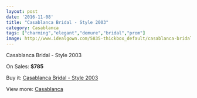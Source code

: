 ```yaml
---
layout: post
date: '2016-11-08'
title: "Casablanca Bridal - Style 2003"
category: Casablanca
tags: ["charming","elegant","demure","bridal","prom"]
image: http://www.idealgown.com/5835-thickbox_default/casablanca-bridal-style-2003.jpg
---
```

Casablanca Bridal - Style 2003

On Sales: **$785**
<a href="https://www.idealgown.com/en/casablanca/2533-casablanca-bridal-style-2003.html"><amp-img layout="responsive" width="600" height="600" src="//www.idealgown.com/5835-thickbox_default/casablanca-bridal-style-2003.jpg" alt="Casablanca Bridal - Style 2003 0" /></a>
<a href="https://www.idealgown.com/en/casablanca/2533-casablanca-bridal-style-2003.html"><amp-img layout="responsive" width="600" height="600" src="//www.idealgown.com/5837-thickbox_default/casablanca-bridal-style-2003.jpg" alt="Casablanca Bridal - Style 2003 1" /></a>
<a href="https://www.idealgown.com/en/casablanca/2533-casablanca-bridal-style-2003.html"><amp-img layout="responsive" width="600" height="600" src="//www.idealgown.com/5836-thickbox_default/casablanca-bridal-style-2003.jpg" alt="Casablanca Bridal - Style 2003 2" /></a>

Buy it: [Casablanca Bridal - Style 2003](https://www.idealgown.com/en/casablanca/2533-casablanca-bridal-style-2003.html "Casablanca Bridal - Style 2003")

View more: [Casablanca](https://www.idealgown.com/en/31-casablanca "Casablanca")